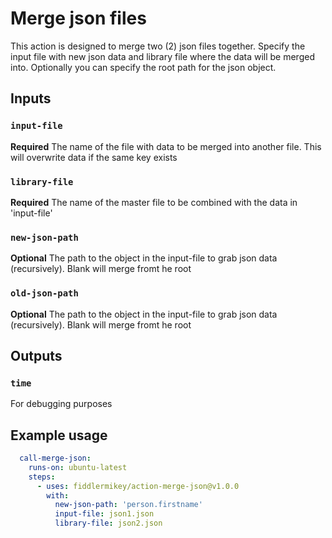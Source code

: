 # Merge json files

This action is designed to merge two (2) json files together. Specify the input file with new json data and library file where the data will be merged into. Optionally you can specify the root path for the json object.

## Inputs

### `input-file`

**Required** The name of the file with data to be merged into another file. This will overwrite data if the same key exists

### `library-file`

**Required** The name of the master file to be combined with the data in 'input-file'

### `new-json-path`

**Optional** The path to the object in the input-file to grab json data (recursively). Blank will merge fromt he root

### `old-json-path`

**Optional** The path to the object in the input-file to grab json data (recursively). Blank will merge fromt he root


## Outputs

### `time`

For debugging purposes

## Example usage

```yaml
  call-merge-json:
    runs-on: ubuntu-latest
    steps:
      - uses: fiddlermikey/action-merge-json@v1.0.0
        with:
          new-json-path: 'person.firstname'
          input-file: json1.json
          library-file: json2.json

```